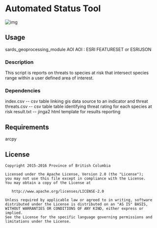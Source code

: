 # Automated Status Tool
![img](https://img.shields.io/badge/Lifecycle-Dormant-ff7f2a)
## Usage

sards_geoprocessing_module AOI
AOI : ESRI FEATURESET or ESRIJSON

### Description

This script is reports on threats to species at risk that intersect species range within
a user defined area of interest.

### Dependencies
index.csv  -- csv table linking gis data source to an indicator and threat
threats.csv -- csv table table identifying threat rating for each species at risk
result.txt  -- jinga2 html template for results reporting

## Requirements
arcpy

## License
    Copyright 2015-2016 Province of British Columbia

    Licensed under the Apache License, Version 2.0 (the "License");
    you may not use this file except in compliance with the License.
    You may obtain a copy of the License at 

       http://www.apache.org/licenses/LICENSE-2.0

    Unless required by applicable law or agreed to in writing, software
    distributed under the License is distributed on an "AS IS" BASIS,
    WITHOUT WARRANTIES OR CONDITIONS OF ANY KIND, either express or implied.
    See the License for the specific language governing permissions and
    limitations under the License.
